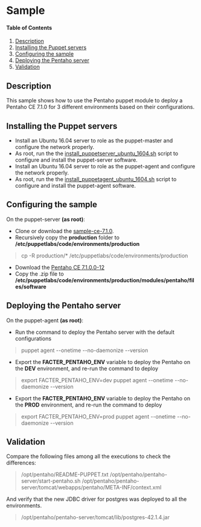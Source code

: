 # Sample

#### Table of Contents

1. [Description](#description)
1. [Installing the Puppet servers](#installing-the-puppet-servers)
1. [Configuring the sample](#configuring-the-sample)
1. [Deploying the Pentaho server](#deploying-the-pentaho-server)
1. [Validation](#validation)

## Description

This sample shows how to use the Pentaho puppet module to deploy a Pentaho CE 7.1.0 for 3 different environments based on their configurations.

## Installing the Puppet servers

 - Install an Ubuntu 16.04 server to role as the puppet-master and configure the network properly.
 - As root, run the the [install_puppetserver_ubuntu_1604.sh](https://raw.githubusercontent.com/kleysonr/puppet-pentaho/sample_ce_7.1.0/install_puppetserver_ubuntu_1604.sh) script to configure and install the puppet-server software.
 - Install an Ubuntu 16.04 server to role as the puppet-agent and configure the network properly.
 - As root, run the the [install_puppetagent_ubuntu_1604.sh](https://raw.githubusercontent.com/kleysonr/puppet-pentaho/sample_ce_7.1.0/install_puppetagent_ubuntu_1604.sh) script to configure and install the puppet-agent software.

## Configuring the sample

On the puppet-server **(as root)**:

 - Clone or download the [sample-ce-7.1.0](https://github.com/kleysonr/puppet-pentaho/tree/sample_ce_7.1.0).
 - Recursively copy the **production** folder to **/etc/puppetlabs/code/environments/production**
>cp -R production/\* /etc/puppetlabs/code/environments/production

 - Download the [Pentaho CE 7.1.0.0-12](https://sourceforge.net/projects/pentaho/files/Business%20Intelligence%20Server/7.1/pentaho-server-ce-7.1.0.0-12.zip/download)
 - Copy the .zip file to **/etc/puppetlabs/code/environments/production/modules/pentaho/files/software**

## Deploying the Pentaho server

On the puppet-agent **(as root)**:

- Run the command to deploy the Pentaho server with the default configurations
>puppet agent --onetime --no-daemonize --version

- Export the **FACTER_PENTAHO_ENV** variable to deploy the Pentaho on the **DEV** environment, and re-run the command to deploy
>export FACTER_PENTAHO_ENV=dev
>puppet agent --onetime --no-daemonize --version

- Export the **FACTER_PENTAHO_ENV** variable to deploy the Pentaho on the **PROD** environment, and re-run the command to deploy
>export FACTER_PENTAHO_ENV=prod
>puppet agent --onetime --no-daemonize --version

## Validation

Compare the following files among all the executions to check the differences:
>/opt/pentaho/README-PUPPET.txt
>/opt/pentaho/pentaho-server/start-pentaho.sh
>/opt/pentaho/pentaho-server/tomcat/webapps/pentaho/META-INF/context.xml

And verify that the new JDBC driver for postgres was deployed to all the environments.
>/opt/pentaho/pentaho-server/tomcat/lib/postgres-42.1.4.jar